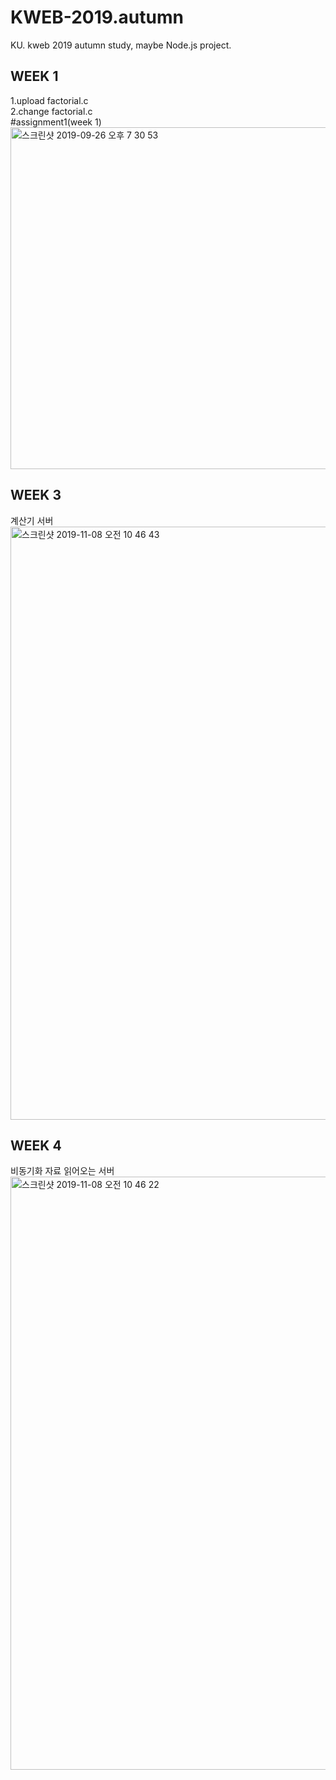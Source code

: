 # KWEB-2019.autumn
KU. kweb 2019 autumn study, maybe Node.js project.

WEEK 1
--------
1.upload factorial.c<br>
2.change factorial.c<br>
#assignment1(week 1)
<img width="547" alt="스크린샷 2019-09-26 오후 7 30 53" src="https://user-images.githubusercontent.com/44959242/65681591-31651300-e094-11e9-87eb-afa6217a0b8d.png">

WEEK 3
--------
계산기 서버
<img width="949" alt="스크린샷 2019-11-08 오전 10 46 43" src="https://user-images.githubusercontent.com/44959242/68442693-21089200-0215-11ea-8c3e-ac326ff5b9a3.png">

WEEK 4
--------
비동기화 자료 읽어오는 서버
<img width="949" alt="스크린샷 2019-11-08 오전 10 46 22" src="https://user-images.githubusercontent.com/44959242/68442694-21a12880-0215-11ea-8274-d04e6bdc26b9.png">

